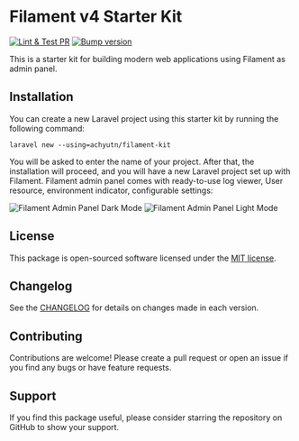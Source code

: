 # Filament v4 Starter Kit

[![Lint & Test PR](https://github.com/achyutkneupane/filament-kit/actions/workflows/tests.yml/badge.svg)](https://github.com/achyutkneupane/filament-kit/actions/workflows/tests.yml)
[![Bump version](https://github.com/achyutkneupane/filament-kit/actions/workflows/tagrelease.yml/badge.svg)](https://github.com/achyutkneupane/filament-kit/actions/workflows/tagrelease.yml)

This is a starter kit for building modern web applications using Filament as admin panel.

## Installation

You can create a new Laravel project using this starter kit by running the following command:

```shell
laravel new --using=achyutn/filament-kit
```

You will be asked to enter the name of your project. After that, the installation will proceed, and you will have a new Laravel project set up with Filament.
Filament admin panel comes with ready-to-use log viewer, User resource, environment indicator, configurable settings:

![Filament Admin Panel Dark Mode](https://hamrocdn.com/qCx91jtdKDX9)
![Filament Admin Panel Light Mode](https://hamrocdn.com/a4YPBJVJeLx9)

## License

This package is open-sourced software licensed under the [MIT license](LICENSE.md).

## Changelog

See the [CHANGELOG](CHANGELOG.md) for details on changes made in each version.

## Contributing

Contributions are welcome! Please create a pull request or open an issue if you find any bugs or have feature requests.

## Support

If you find this package useful, please consider starring the repository on GitHub to show your support.
